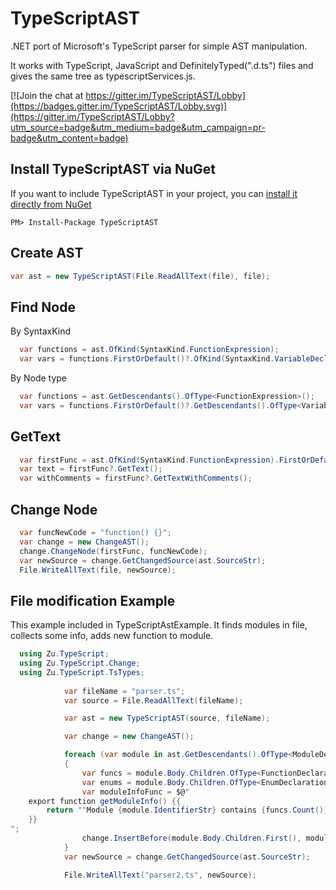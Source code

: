 # TypeScriptAST

.NET port of Microsoft's TypeScript parser for simple AST manipulation.

It works with TypeScript, JavaScript and DefinitelyTyped(".d.ts") files and gives the same tree as typescriptServices.js.

[![Join the chat at https://gitter.im/TypeScriptAST/Lobby](https://badges.gitter.im/TypeScriptAST/Lobby.svg)](https://gitter.im/TypeScriptAST/Lobby?utm_source=badge&utm_medium=badge&utm_campaign=pr-badge&utm_content=badge)


## Install TypeScriptAST via NuGet

If you want to include TypeScriptAST in your project, you can [install it directly from NuGet](https://www.nuget.org/packages/TypeScriptAST/)

```
PM> Install-Package TypeScriptAST
```

## Create AST
```csharp
var ast = new TypeScriptAST(File.ReadAllText(file), file);
```
## Find Node
By SyntaxKind
```csharp
  var functions = ast.OfKind(SyntaxKind.FunctionExpression);
  var vars = functions.FirstOrDefault()?.OfKind(SyntaxKind.VariableDeclaration);
```
By Node type
```csharp
  var functions = ast.GetDescendants().OfType<FunctionExpression>();
  var vars = functions.FirstOrDefault()?.GetDescendants().OfType<VariableDeclaration>();
```
## GetText
```csharp
  var firstFunc = ast.OfKind(SyntaxKind.FunctionExpression).FirstOrDefault();
  var text = firstFunc?.GetText();
  var withComments = firstFunc?.GetTextWithComments();
```
## Change Node
```csharp
  var funcNewCode = "function() {}";
  var change = new ChangeAST();
  change.ChangeNode(firstFunc, funcNewCode);
  var newSource = change.GetChangedSource(ast.SourceStr);
  File.WriteAllText(file, newSource);
```
## File modification Example

This example included in TypeScriptAstExample. It finds modules in file, collects some info, adds new function to module.

```csharp
  using Zu.TypeScript;
  using Zu.TypeScript.Change;
  using Zu.TypeScript.TsTypes;
  
            var fileName = "parser.ts";
            var source = File.ReadAllText(fileName);

            var ast = new TypeScriptAST(source, fileName);

            var change = new ChangeAST();

            foreach (var module in ast.GetDescendants().OfType<ModuleDeclaration>())
            {
                var funcs = module.Body.Children.OfType<FunctionDeclaration>().ToList();
                var enums = module.Body.Children.OfType<EnumDeclaration>();
                var moduleInfoFunc = $@"
    export function getModuleInfo() {{
        return ""Module {module.IdentifierStr} contains {funcs.Count()} functions ({funcs.Count(v => v.IdentifierStr.StartsWith("parse"))} starts with parse), {enums.Count()} enums ..."";
    }}
";
                change.InsertBefore(module.Body.Children.First(), moduleInfoFunc);
            }
            var newSource = change.GetChangedSource(ast.SourceStr);

            File.WriteAllText("parser2.ts", newSource);

```
